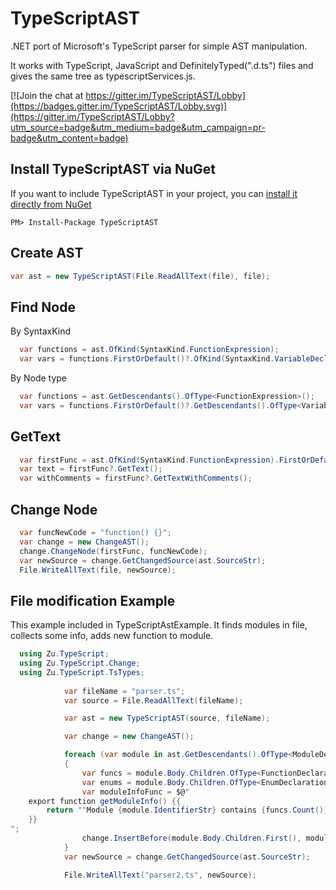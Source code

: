 # TypeScriptAST

.NET port of Microsoft's TypeScript parser for simple AST manipulation.

It works with TypeScript, JavaScript and DefinitelyTyped(".d.ts") files and gives the same tree as typescriptServices.js.

[![Join the chat at https://gitter.im/TypeScriptAST/Lobby](https://badges.gitter.im/TypeScriptAST/Lobby.svg)](https://gitter.im/TypeScriptAST/Lobby?utm_source=badge&utm_medium=badge&utm_campaign=pr-badge&utm_content=badge)


## Install TypeScriptAST via NuGet

If you want to include TypeScriptAST in your project, you can [install it directly from NuGet](https://www.nuget.org/packages/TypeScriptAST/)

```
PM> Install-Package TypeScriptAST
```

## Create AST
```csharp
var ast = new TypeScriptAST(File.ReadAllText(file), file);
```
## Find Node
By SyntaxKind
```csharp
  var functions = ast.OfKind(SyntaxKind.FunctionExpression);
  var vars = functions.FirstOrDefault()?.OfKind(SyntaxKind.VariableDeclaration);
```
By Node type
```csharp
  var functions = ast.GetDescendants().OfType<FunctionExpression>();
  var vars = functions.FirstOrDefault()?.GetDescendants().OfType<VariableDeclaration>();
```
## GetText
```csharp
  var firstFunc = ast.OfKind(SyntaxKind.FunctionExpression).FirstOrDefault();
  var text = firstFunc?.GetText();
  var withComments = firstFunc?.GetTextWithComments();
```
## Change Node
```csharp
  var funcNewCode = "function() {}";
  var change = new ChangeAST();
  change.ChangeNode(firstFunc, funcNewCode);
  var newSource = change.GetChangedSource(ast.SourceStr);
  File.WriteAllText(file, newSource);
```
## File modification Example

This example included in TypeScriptAstExample. It finds modules in file, collects some info, adds new function to module.

```csharp
  using Zu.TypeScript;
  using Zu.TypeScript.Change;
  using Zu.TypeScript.TsTypes;
  
            var fileName = "parser.ts";
            var source = File.ReadAllText(fileName);

            var ast = new TypeScriptAST(source, fileName);

            var change = new ChangeAST();

            foreach (var module in ast.GetDescendants().OfType<ModuleDeclaration>())
            {
                var funcs = module.Body.Children.OfType<FunctionDeclaration>().ToList();
                var enums = module.Body.Children.OfType<EnumDeclaration>();
                var moduleInfoFunc = $@"
    export function getModuleInfo() {{
        return ""Module {module.IdentifierStr} contains {funcs.Count()} functions ({funcs.Count(v => v.IdentifierStr.StartsWith("parse"))} starts with parse), {enums.Count()} enums ..."";
    }}
";
                change.InsertBefore(module.Body.Children.First(), moduleInfoFunc);
            }
            var newSource = change.GetChangedSource(ast.SourceStr);

            File.WriteAllText("parser2.ts", newSource);

```
